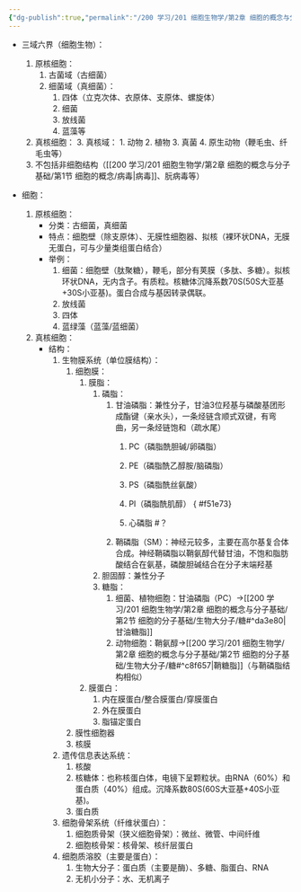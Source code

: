```yaml
---
{"dg-publish":true,"permalink":"/200 学习/201 细胞生物学/第2章 细胞的概念与分子基础/第1节 细胞的概念/细胞/","title":"细胞","created":"2022-11-22T10:59:19.000+08:00","updated":"2024-01-08T11:19:22.510+08:00"}
---
```



- 三域六界（细胞生物）：
	1. 原核细胞：
		1. 古菌域（古细菌）
		2. 细菌域（真细菌）：
			1. 四体（立克次体、衣原体、支原体、螺旋体）
			2. 细菌
			3. 放线菌
			4. 蓝藻等
	2. 真核细胞：
		3.  真核域：
        	1. 动物
        	2. 植物
        	3. 真菌
        	4. 原生动物（鞭毛虫、纤毛虫等）
	3. 不包括非细胞结构（[[200 学习/201 细胞生物学/第2章 细胞的概念与分子基础/第1节 细胞的概念/病毒\|病毒]]、朊病毒等）


- 细胞：
	1. 原核细胞：
		- 分类：古细菌，真细菌
		- 特点：细胞壁（除支原体）、无膜性细胞器、拟核（裸环状DNA，无膜无蛋白，可与少量类组蛋白结合）
		- 举例：
			1. 细菌：细胞壁（肽聚糖），鞭毛，部分有荚膜（多肽、多糖）。拟核环状DNA，无内含子。有质粒。核糖体沉降系数70S(50S大亚基+30S小亚基)。蛋白合成与基因转录偶联。
			2. 放线菌
			3. 四体
			4. 蓝绿藻（蓝藻/蓝细菌）
	2. 真核细胞：
		- 结构：
			1. 生物膜系统（单位膜结构）：
				1. 细胞膜：
					1. 膜脂：
						1. 磷脂：
							1. 甘油磷脂：兼性分子，甘油3位羟基与磷酸基团形成酯键（亲水头），一条烃链含顺式双键，有弯曲，另一条烃链饱和（疏水尾）
								1. PC（磷脂酰胆碱/卵磷脂）
								2. PE（磷脂酰乙醇胺/脑磷脂）
								3. PS（磷脂酰丝氨酸）
								4. PI（磷脂酰肌醇）
{ #f51e73}

								5. 心磷脂 #？
							2. 鞘磷脂（SM）：神经元较多，主要在高尔基复合体合成。神经鞘磷脂以鞘氨醇代替甘油，不饱和脂肪酸结合在氨基，磷酸胆碱结合在分子末端羟基
						2. 胆固醇：兼性分子
						3. 糖脂：
							1. 细菌、植物细胞：甘油磷脂（PC）→[[200 学习/201 细胞生物学/第2章 细胞的概念与分子基础/第2节 细胞的分子基础/生物大分子/糖#^da3e80\|甘油糖脂]]
							2. 动物细胞：鞘氨醇→[[200 学习/201 细胞生物学/第2章 细胞的概念与分子基础/第2节 细胞的分子基础/生物大分子/糖#^c8f657\|鞘糖脂]]（与鞘磷脂结构相似）
					2. 膜蛋白：
						1. 内在膜蛋白/整合膜蛋白/穿膜蛋白
						2. 外在膜蛋白
						3. 脂锚定蛋白
				2. 膜性细胞器
				3. 核膜
			2. 遗传信息表达系统：
				1. 核酸
				2. 核糖体：也称核蛋白体，电镜下呈颗粒状。由RNA（60%）和蛋白质（40%）组成。沉降系数80S(60S大亚基+40S小亚基)。
				3. 蛋白质
			3. 细胞骨架系统（纤维状蛋白）：
				1. 细胞质骨架（狭义细胞骨架）：微丝、微管、中间纤维
				2. 细胞核骨架：核骨架、核纤层蛋白
			4. 细胞质溶胶（主要是蛋白）：
				1. 生物大分子：蛋白质（主要是酶）、多糖、脂蛋白、RNA
				2. 无机小分子：水、无机离子 











